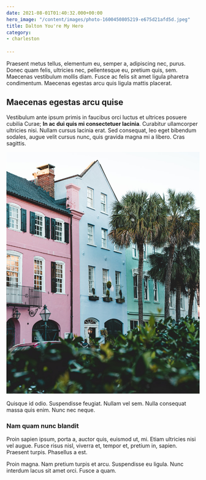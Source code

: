 ```yaml
---
date: 2021-08-01T01:40:32.000+00:00
hero_image: "/content/images/photo-1600450805219-e675d21afd5d.jpeg"
title: Dalton You're My Hero
category:
- charleston

---
```

Praesent metus tellus, elementum eu, semper a, adipiscing nec, purus. Donec quam felis, ultricies nec, pellentesque eu, pretium quis, sem. Maecenas vestibulum mollis diam. Fusce ac felis sit amet ligula pharetra condimentum. Maecenas egestas arcu quis ligula mattis placerat.

## Maecenas egestas arcu quise

Vestibulum ante ipsum primis in faucibus orci luctus et ultrices posuere cubilia Curae; **In ac dui quis mi consectetuer lacinia**. Curabitur ullamcorper ultricies nisi. Nullam cursus lacinia erat. Sed consequat, leo eget bibendum sodales, augue velit cursus nunc, quis gravida magna mi a libero. Cras sagittis.

![](/content/images/photo-1588007129936-5b7754628cd3.jpeg)

Quisque id odio. Suspendisse feugiat. Nullam vel sem. Nulla consequat massa quis enim. Nunc nec neque.

### Nam quam nunc blandit

Proin sapien ipsum, porta a, auctor quis, euismod ut, mi. Etiam ultricies nisi vel augue. Fusce risus nisl, viverra et, tempor et, pretium in, sapien. Praesent turpis. Phasellus a est.

Proin magna. Nam pretium turpis et arcu. Suspendisse eu ligula. Nunc interdum lacus sit amet orci. Fusce a quam.